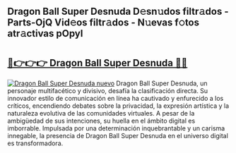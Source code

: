 ## Dragon Ball Super Desnuda D𝚎sn𝚞dos filtr𝚊dos - Parts-OjQ Vid𝚎os filtr𝚊dos - N𝚞evas f𝚘tos atr𝚊ctivas pOpyl

# <h2><a href="http://mb6mu5l.tromn.icu/?c=Dragon+Ball+Super+Desnuda">🔗👉👉👉 Dragon Ball Super Desnuda 🔗🔗</a></h2>

[![Dragon Ball Super Desnuda nuevo](https://i.imgur.com/pEAQMta.gif)](http://mb6mu5l.tromn.icu/?c=Dragon+Ball+Super+Desnuda)
Dragon Ball Super Desnuda, un personaje multifacético y divisivo, desafía la clasificación directa. Su innovador estilo de comunicación en línea ha cautivado y enfurecido a los críticos, encendiendo debates sobre la privacidad, la expresión artística y la naturaleza evolutiva de las comunidades virtuales. A pesar de la ambigüedad de sus intenciones, su huella en el ámbito digital es imborrable. Impulsada por una determinación inquebrantable y un carisma innegable, la presencia de Dragon Ball Super Desnuda en el universo digital es transformadora.
